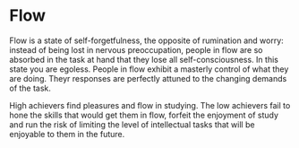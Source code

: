 # Flow


Flow is a state of self-forgetfulness, the opposite of rumination and worry: instead of being lost in nervous preoccupation, people in flow are so absorbed in the task at hand that they lose all self-consciousness. In this state you are egoless. People in flow exhibit a masterly control of what they are doing. Theyr responses are perfectly attuned to the changing demands of the task. 

High achievers find pleasures and flow in studying. The low achievers fail to hone the skills that would get them in flow, forfeit the enjoyment of study and run the risk of limiting the level of intellectual tasks that will be enjoyable to them in the future. 

